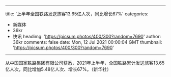 
---
title: '上半年全国铁路发送旅客13.65亿人次，同比增长67%'
categories: 
 - 新媒体
 - 36kr
 - 快讯
headimg: 'https://picsum.photos/400/300?random=7690'
author: 36kr
comments: false
date: Mon, 12 Jul 2021 00:00:04 GMT
thumbnail: 'https://picsum.photos/400/300?random=7690'
---

<div>   
从中国国家铁路集团有限公司获悉，2021年上半年，全国铁路累计发送旅客13.65亿人次，同比增加5.48亿人次、增长67%。（新华社）  
</div>
            